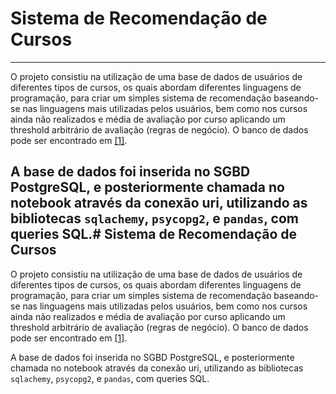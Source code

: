 # Sistema de Recomendação de Cursos
---

O projeto consistiu na utilização de uma base de dados de usuários de diferentes tipos de cursos, os quais abordam diferentes linguagens de programação, para criar um simples sistema de recomendação baseando-se nas linguagens mais utilizadas pelos usuários, bem como nos cursos ainda não realizados e média de avaliação por curso aplicando um threshold arbitrário de avaliação (regras de negócio). O banco de dados pode ser encontrado em [[1]](https://raw.githubusercontent.com/qodatecnologia/postgresql-db-reviews/main/db.sql).

A base de dados foi inserida no SGBD PostgreSQL, e posteriormente chamada no notebook através da conexão uri, utilizando as bibliotecas `sqlachemy`, `psycopg2`, e `pandas`, com queries SQL.# Sistema de Recomendação de Cursos
---

O projeto consistiu na utilização de uma base de dados de usuários de diferentes tipos de cursos, os quais abordam diferentes linguagens de programação, para criar um simples sistema de recomendação baseando-se nas linguagens mais utilizadas pelos usuários, bem como nos cursos ainda não realizados e média de avaliação por curso aplicando um threshold arbitrário de avaliação (regras de negócio). O banco de dados pode ser encontrado em [[1]](https://raw.githubusercontent.com/qodatecnologia/postgresql-db-reviews/main/db.sql).

A base de dados foi inserida no SGBD PostgreSQL, e posteriormente chamada no notebook através da conexão uri, utilizando as bibliotecas `sqlachemy`, `psycopg2`, e `pandas`, com queries SQL.
